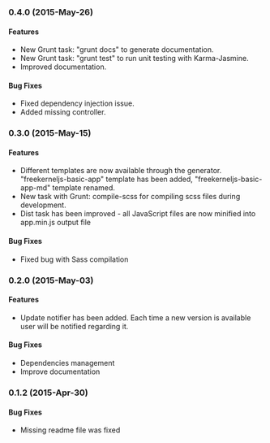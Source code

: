 <a name="0.4.0"></a>
### 0.4.0 (2015-May-26)

#### Features

* New Grunt task: "grunt docs" to generate documentation.
* New Grunt task: "grunt test" to run unit testing with Karma-Jasmine.
* Improved documentation.

#### Bug Fixes

* Fixed dependency injection issue.
* Added missing controller.


<a name="0.3.0"></a>
### 0.3.0 (2015-May-15)

#### Features

* Different templates are now available through the generator. "freekerneljs-basic-app" template has been added, "freekerneljs-basic-app-md" template renamed.
* New task with Grunt: compile-scss for compiling scss files during development.
* Dist task has been improved - all JavaScript files are now minified into app.min.js output file

#### Bug Fixes

* Fixed bug with Sass compilation

<a name="0.2.0"></a>
### 0.2.0 (2015-May-03)

#### Features

* Update notifier has been added. Each time a new version is available user will be notified regarding it.

#### Bug Fixes

* Dependencies management
* Improve documentation


<a name="0.1.2"></a>
### 0.1.2 (2015-Apr-30)

#### Bug Fixes

* Missing readme file was fixed
